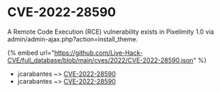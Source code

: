 # CVE-2022-28590

A Remote Code Execution (RCE) vulnerability exists in Pixelimity 1.0 via admin/admin-ajax.php?action=install_theme.

{% embed url="https://github.com/Live-Hack-CVE/full_database/blob/main/cves/2022/CVE-2022-28590.json" %}


* jcarabantes ~> [CVE-2022-28590](https://www.alice-snow.ru/2022/database/cve-2022-28590/cve-2022-28590-jcarabantes)
* jcarabantes ~> [CVE-2022-28590](https://www.alice-snow.ru/2022/database/cve-2022-28590/cve-2022-28590-jcarabantes)
